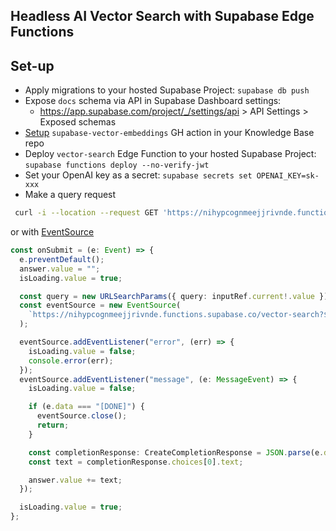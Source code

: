 ## Headless AI Vector Search with Supabase Edge Functions

## Set-up

- Apply migrations to your hosted Supabase Project: `supabase db push`
- Expose `docs` schema via API in Supabase Dashboard settings:
  - https://app.supabase.com/project/_/settings/api > API Settings > Exposed schemas
- [Setup](https://github.com/supabase/supabase-vector-embeddings-github-action#use) `supabase-vector-embeddings` GH action in your Knowledge Base repo
- Deploy `vector-search` Edge Function to your hosted Supabase Project: `supabase functions deploy --no-verify-jwt`
- Set your OpenAI key as a secret: `supabase secrets set OPENAI_KEY=sk-xxx`
- Make a query request

```bash
 curl -i --location --request GET 'https://nihypcognmeejjrivnde.functions.supabase.co/vector-search?query=What%27s+Supabase%3F'
```

or with [EventSource](https://developer.mozilla.org/en-US/docs/Web/API/EventSource)

```ts
const onSubmit = (e: Event) => {
  e.preventDefault();
  answer.value = "";
  isLoading.value = true;

  const query = new URLSearchParams({ query: inputRef.current!.value });
  const eventSource = new EventSource(
    `https://nihypcognmeejjrivnde.functions.supabase.co/vector-search?${query}`
  );

  eventSource.addEventListener("error", (err) => {
    isLoading.value = false;
    console.error(err);
  });
  eventSource.addEventListener("message", (e: MessageEvent) => {
    isLoading.value = false;

    if (e.data === "[DONE]") {
      eventSource.close();
      return;
    }

    const completionResponse: CreateCompletionResponse = JSON.parse(e.data);
    const text = completionResponse.choices[0].text;

    answer.value += text;
  });

  isLoading.value = true;
};
```

